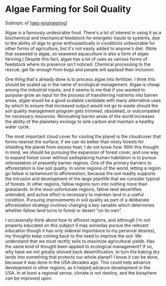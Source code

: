 # Algae Farming for Soil Quality

Subtopic of [[geo-engineering]]

Algae is a famously *un*desirable food.  There's a lot of interest in using it as a biochemical and mechanical feedstock for energetic inputs to systems, due to the ability of alge to grow enthusiastically in conditions unfavorable for other forms of agriculture, but it's not easily added to anyone's diet.  (Note that seaweed is algae, so seaweed aquaculture is also a form of algae farming.)  Despite this fact, algae has a lot of uses as various forms of feedstock where its presence isn't noticed.  Chemical processing to the rescue; get far enough from bugs and people will applaud their inclusion.

One thing that's already done is to process algae into fertilizer.  I think this should be scaled up in the name of ecological management.  Algae is cheap among the industrial inputs, and it seems to me that if you wanted to purpose-grow an input for the process of transferring nutrients into barren areas, algae would be a good scalable candidate with many alternative uses by which to ensure that increased output would not go to waste should the soil quality management program gets trimmed, obsoleted, or outcompeted for necessary resources.  Renovating barren areas of the world increases the ability of the planetary ecology to sink carbon and maintain a healthy water cycle.

The most important cloud cover for cooling the planet is the cloudcover that forms nearest the surface; if we can do better than misty forests for shielding the planet from excess heat, I do not know how.  With this thought in mind, we should be pursuing the expansion of forest cover, and one way to expand forest cover without sadisplacing human habitation is to pursue reforestation of presently barren regions.  One of the primary barriers to afforestation is low soil quality.  In some regions of the world, letting a region go fallow is tantamount to afforestation, because the soil readily supports the intrusion and development of the large plantlife that we consider typical of forests.  In other regions, fallow regions turn into nothing more than grasslands.  In the most unfortunate regions, fallow land desertifies untended, and active effort is necessary to maintain land in a useful condition.  Pursuing improvements in soil quality as part of a deliberate afforestation strategy involves changing a key variable which determines whether fallow land turns to forest or desert "on its own".

I occasionally think about how to afforest regions, and although I'm not properly educated on this subject (I may someday pursue the relevant education though it has only sidereal importance to my personal desires), my thoughts keep coming back to the need to improve the soil.  We understand that we must rectify soils to maximize agricultural yields.  Has the same kind of thought been applied to ecological management?  If so, why have we not greatly shoved back desertification, to turn the baking dry lands into something that protects our whole planet?  I know it can be done, because it was done in the USA decades ago.  This could help advance development in other regions, as it helped advance development in the USA.  In *at least* a regional sense, climate is not destiny, and the biosphere *can* be improved upon.

[//begin]: # "Autogenerated link references for markdown compatibility"
[geo-engineering]: geo-engineering "Geo-Engineering"
[//end]: # "Autogenerated link references"